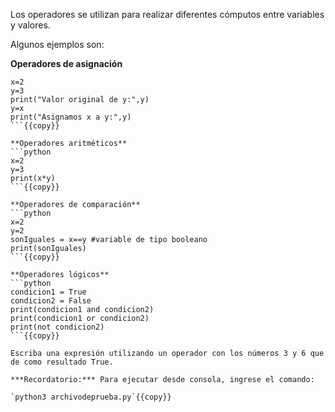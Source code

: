

Los operadores se utilizan para realizar diferentes cómputos entre variables y valores.

Algunos ejemplos son:

**Operadores de asignación**
```python>
x=2
y=3
print("Valor original de y:",y)
y=x
print("Asignamos x a y:",y)
```{{copy}}

**Operadores aritméticos**
```python
x=2
y=3
print(x*y)
```{{copy}}

**Operadores de comparación**
```python
x=2
y=2
sonIguales = x==y #variable de tipo booleano
print(sonIguales)
```{{copy}}

**Operadores lógicos**
```python
condicion1 = True
condicion2 = False
print(condicion1 and condicion2) 
print(condicion1 or condicion2) 
print(not condicion2)
```{{copy}}

Escriba una expresión utilizando un operador con los números 3 y 6 que de como resultado True.

***Recordatorio:*** Para ejecutar desde consola, ingrese el comando:

`python3 archivodeprueba.py`{{copy}}
